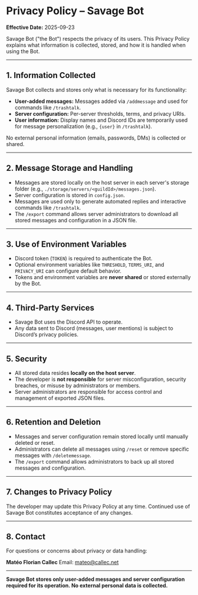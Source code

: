 # Privacy Policy – Savage Bot

**Effective Date:** 2025-09-23

Savage Bot ("the Bot") respects the privacy of its users. This Privacy Policy explains what information is collected, stored, and how it is handled when using the Bot.

---

## 1. Information Collected

Savage Bot collects and stores only what is necessary for its functionality:

* **User-added messages:** Messages added via `/addmessage` and used for commands like `/trashtalk`.
* **Server configuration:** Per-server thresholds, terms, and privacy URIs.
* **User information:** Display names and Discord IDs are temporarily used for message personalization (e.g., `{user}` in `/trashtalk`).

No external personal information (emails, passwords, DMs) is collected or shared.

---

## 2. Message Storage and Handling

* Messages are stored locally on the host server in each server's storage folder (e.g., `./storage/servers/<guildId>/messages.json`).
* Server configuration is stored in `config.json`.
* Messages are used only to generate automated replies and interactive commands like `/trashtalk`.
* The `/export` command allows server administrators to download all stored messages and configuration in a JSON file.

---

## 3. Use of Environment Variables

* Discord token (`TOKEN`) is required to authenticate the Bot.
* Optional environment variables like `THRESHOLD`, `TERMS_URI`, and `PRIVACY_URI` can configure default behavior.
* Tokens and environment variables are **never shared** or stored externally by the Bot.

---

## 4. Third-Party Services

* Savage Bot uses the Discord API to operate.
* Any data sent to Discord (messages, user mentions) is subject to Discord’s privacy policies.

---

## 5. Security

* All stored data resides **locally on the host server**.
* The developer is **not responsible** for server misconfiguration, security breaches, or misuse by administrators or members.
* Server administrators are responsible for access control and management of exported JSON files.

---

## 6. Retention and Deletion

* Messages and server configuration remain stored locally until manually deleted or reset.
* Administrators can delete all messages using `/reset` or remove specific messages with `/deletemessage`.
* The `/export` command allows administrators to back up all stored messages and configuration.

---

## 7. Changes to Privacy Policy

The developer may update this Privacy Policy at any time. Continued use of Savage Bot constitutes acceptance of any changes.

---

## 8. Contact

For questions or concerns about privacy or data handling:

**Matéo Florian Callec**
Email: [mateo@callec.net](mailto:mateo@callec.net)

---

**Savage Bot stores only user-added messages and server configuration required for its operation. No external personal data is collected.**
